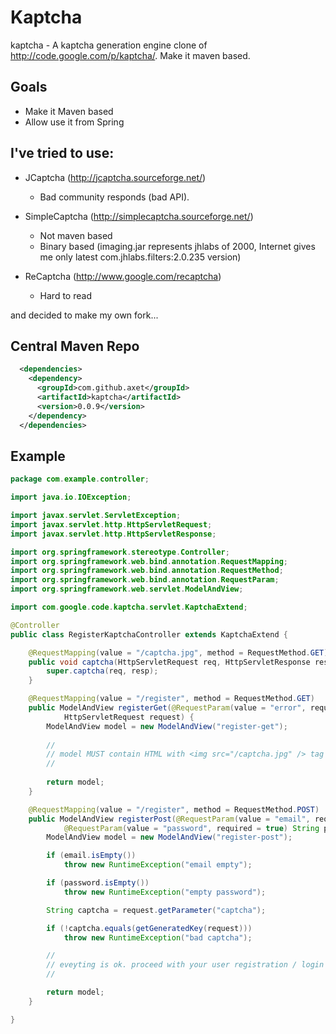 # Kaptcha

kaptcha - A kaptcha generation engine clone of http://code.google.com/p/kaptcha/. Make it maven based.

## Goals

  - Make it Maven based
  - Allow use it from Spring

## I've tried to use:

  * JCaptcha (http://jcaptcha.sourceforge.net/)
    - Bad community responds (bad API).
    
  * SimpleCaptcha (http://simplecaptcha.sourceforge.net/)
    - Not maven based
    - Binary based (imaging.jar represents jhlabs of 2000,
      Internet gives me only latest com.jhlabs.filters:2.0.235 version)
      
  * ReCaptcha (http://www.google.com/recaptcha)
    - Hard to read

and decided to make my own fork...

## Central Maven Repo
```xml
  <dependencies>
    <dependency>
      <groupId>com.github.axet</groupId>
      <artifactId>kaptcha</artifactId>
      <version>0.0.9</version>
    </dependency>
  </dependencies>
```

## Example

```java
package com.example.controller;

import java.io.IOException;

import javax.servlet.ServletException;
import javax.servlet.http.HttpServletRequest;
import javax.servlet.http.HttpServletResponse;

import org.springframework.stereotype.Controller;
import org.springframework.web.bind.annotation.RequestMapping;
import org.springframework.web.bind.annotation.RequestMethod;
import org.springframework.web.bind.annotation.RequestParam;
import org.springframework.web.servlet.ModelAndView;

import com.google.code.kaptcha.servlet.KaptchaExtend;

@Controller
public class RegisterKaptchaController extends KaptchaExtend {

    @RequestMapping(value = "/captcha.jpg", method = RequestMethod.GET)
    public void captcha(HttpServletRequest req, HttpServletResponse resp) throws ServletException, IOException {
        super.captcha(req, resp);
    }

    @RequestMapping(value = "/register", method = RequestMethod.GET)
    public ModelAndView registerGet(@RequestParam(value = "error", required = false) boolean failed,
            HttpServletRequest request) {
        ModelAndView model = new ModelAndView("register-get");
        
        //
        // model MUST contain HTML with <img src="/captcha.jpg" /> tag
        //
        
        return model;
    }

    @RequestMapping(value = "/register", method = RequestMethod.POST)
    public ModelAndView registerPost(@RequestParam(value = "email", required = true) String email,
            @RequestParam(value = "password", required = true) String password, HttpServletRequest request) {
        ModelAndView model = new ModelAndView("register-post");

        if (email.isEmpty())
            throw new RuntimeException("email empty");

        if (password.isEmpty())
            throw new RuntimeException("empty password");

        String captcha = request.getParameter("captcha");

        if (!captcha.equals(getGeneratedKey(request)))
            throw new RuntimeException("bad captcha");

        //
        // eveyting is ok. proceed with your user registration / login process.
        //

        return model;
    }

}
```
